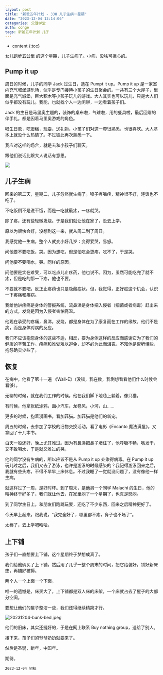 ```yaml
---
layout: post
title: "新爸五年计划 - 338 儿子生病一星期"
date: "2023-12-04 13:14:06"
categories: 父范学堂
auth: conge
tags: 新爸五年计划 儿子
---
```

* content
{:toc}

[女儿跑步五公里](https://conge.livingwithfcs.org/2023/12/04/ReturnPoint-girls-on-the-run/) 的这个星期，儿子生病了。小病，没啥可担心的。





## Pump it up

周日的时候，儿子的同学 Jack 过生日，选在 Pumpt it up。Pump it up 是一家室内充气城堡游乐场，似乎是专门接待小孩子的生日聚会的。一共有三个大屋子，里面是充气城堡，巨大积木等小孩子玩儿的游戏。大人其实也可以玩儿，只是大人们似乎都没有玩儿。我能，也就找个人一边闲聊，一边看着孩子们。

Jack 的生日是马里奥主题的，装饰的桌布啦，气球啦，用的餐具啦，最后回赠的伴手礼，都是因着马里奥游戏的角色。

唱生日歌，吃蛋糕，玩耍，送礼物，小孩子们对这一套很熟悉，也很喜欢。大人基本上就没什么热情了。不过彼此再次熟悉一下。

我应对这样的场合，就是去和小孩子们聊天。

跟他们说话比跟大人说话有意思。

![](https://www.santafehillssanmarcos.com/wp-content/uploads/2016/03/PumpItUp.jpg)

## 儿子生病

回来的第二天，星期二，儿子忽然就生病了。嗓子疼嘴疼，精神很不好，连饭也不吃了。

不吃饭倒不是说不饿，而是一吃就最疼，一疼就哭。

除了疼，还有些轻微发烧。于是我们就让他在家了，没去上学。

原以为很快会好，没想到这一来，就从周二到了周日。

我感觉他一生病，整个人就变小好几岁：变得爱哭，易怒。

问他要不要吃饭，哭。因为想吃，但是怕吃会更疼，吃不了，于是哭。

问他要不要喝水，哭。同样的原因。

问他要是实在难受，可以吃点儿止疼药，他也说不。因为，虽然可能吃完了就不疼，但是吃的那一下疼，他也不要。

不要就不要吧，反正止疼药也只是隐藏症状。但，我觉得，正好趁这个机会，认识一下疼痛和疾病。

我给他讲疼痛是身体的警报系统，流鼻涕是身体把入侵者（细菌或者病毒）赶出来的方式，发烧是因为入侵者害怕高温。

他现在承受的疼痛，鼻涕，发烧，都是身体在为了康复而在工作的缘故。他们不是病，而是身体对病的反应。

我们不应该抱怨身体的这些不适，相反，要为身体这样的反应而感谢它为了我们的健康的辛苦工作。疼痛和难受难以避免，却不必为此而沮丧。不知他是否听懂些，抱怨确实少些了。

## 恢复

在病中，他看了第十一遍 《Wall-E》（没错，我在数，我倒想看看他们什么时候会看够）。

无聊的时候，就在我们工作的时候，他在我们脚下地毯上躺着，像只猫。

有时候，他拿张纸涂鸦，画小汽车，龙卷风，小河，山……

更多的时候，抱着漫画书，看加菲猫。加菲猫是他们的新宠。

周五的时候，去参加了学校的旧物交换活动，看了电影《Encanto 魔法满屋》，又拿回了十几本书。

白天一般还好，晚上尤其难过。因为有鼻涕把鼻子堵住了，他呼吸不畅，嘴发干，又不敢喝水，于是就又难过的哭。

他的同学没有生病的，所以应该不是从 Pump it up 处染得病毒。在 Pump it up 玩儿过之后，我们又去了游泳，也许是游泳的时候感染的？我记得游泳回来之后，我就有些头疼，不得不早早上床休息。不过我睡了一觉就没问题了，没有像他一样生病。

就这样过了一周，是好时坏。到了周末，是他另一个同学 Malachi 的生日，他的精神终于好多了，我们就让他去，在家里闷了一个星期了，也真是憋闷。

到了同学生日上，和朋友们跑跳玩耍，还吃了不少东西，回来之后精神更好了。

今天早上起来，跟我说，“我完全好了，哪里都不疼，鼻子也不堵了”。 

太棒了，去上学吧哈哈。

## 上下铺

孩子们一直想要上下铺，这个星期终于梦想成真了。

我们给他俩买了上下铺，然后用了几乎一整个周末的时间，把它给装好，铺好新床垫，再铺好被褥。

两个人一个上面一个下面。

唯一的遗憾是，床买大了，上下铺都是双人床的床架，一个床就占去了屋子的大部分空间。

要想让他们的屋子整洁一些，我们还得继续精简才行。

![20231204-bunk-bed.jpeg](https://s2.loli.net/2023/12/05/m3kzSryYAnWgi6b.jpg)

他们的旧床，其实还挺好的，于是在网上联系 Buy nothing group，送给了别人。

接下来，孩子们的爷爷奶奶就要来了。

然后是圣诞，新年，中国年。

期待。

```
2023-12-04 初稿
```
